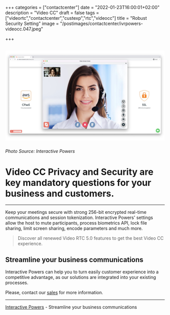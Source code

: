 +++
categories = ["contactcenter"]
date = "2022-01-23T16:00:01+02:00"
description = "Video CC"
draft = false
tags = ["videortc","contactcenter","custexp","rtc","videocc"]
title = "Robust Security Setting"
image = "/postimages/contactcenter/ivrpowers-videocc.047.jpeg"

+++

![question](/postimages/contactcenter/ivrpowers-videocc.047.jpeg)
------------
###### Photo Source: Interactive Powers

# Video CC Privacy and Security are key mandatory questions for your business and customers.
---

Keep your meetings secure with strong 256-bit encrypted real-time communications and session tokenization. Interactive Powers' settings allow the host to mute participants, process biometrics API, lock file sharing, limit screen sharing, encode parameters and much more.
 
> Discover all renewed Video RTC 5.0 features to get the best Video CC experience.
 
## Streamline your business communications

Interactive Powers can help you to turn easily customer experience into a competitive advantage, as our solutions are integrated into your existing processes.

Please, contact our [sales](https://www.ivrpowers.com/support-services/) for more information. 

---
[Interactive Powers](http://www.ivrpowers.com/ ) - Streamline your business communications



